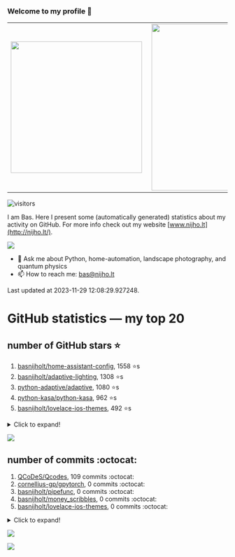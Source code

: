 ### Welcome to my profile 👋

<center>
  <table>
    <tr>
        <td><img width="300px" align="left" src="https://github-readme-stats.vercel.app/api/top-langs/?username=basnijholt&hide=TeX,Jupyter%20Notebook&layout=compact&theme=radical" /></td>
        <td><img align='right' src="https://github-readme-stats.vercel.app/api?username=basnijholt&show_icons=true&theme=radical" width="380"></td>
    </tr>
  </table>
</center>

![visitors](https://visitor-badge.glitch.me/badge?page_id=basnijholt.visitor-badge)

I am Bas. Here I present some (automatically generated) statistics about my activity on GitHub. For more info check out my website [www.nijho.lt](http://nijho.lt/).

![](https://www.nijho.lt/authors/admin/avatar_hu9e60e4b9bc120dfb6a666009f2878da6_182107_250x250_fill_q90_lanczos_center.jpg)

- 💬 Ask me about Python, home-automation, landscape photography, and quantum physics
- 📫 How to reach me: bas@nijho.lt

Last updated at 2023-11-29 12:08:29.927248.

# GitHub statistics — my top 20

## number of GitHub stars ⭐️

1. [basnijholt/home-assistant-config](https://github.com/basnijholt/home-assistant-config/), 1558 ⭐️s
2. [basnijholt/adaptive-lighting](https://github.com/basnijholt/adaptive-lighting/), 1308 ⭐️s
3. [python-adaptive/adaptive](https://github.com/python-adaptive/adaptive/), 1080 ⭐️s
4. [python-kasa/python-kasa](https://github.com/python-kasa/python-kasa/), 962 ⭐️s
5. [basnijholt/lovelace-ios-themes](https://github.com/basnijholt/lovelace-ios-themes/), 492 ⭐️s
<details><summary>Click to expand!</summary>

6. [basnijholt/lovelace-ios-dark-mode-theme](https://github.com/basnijholt/lovelace-ios-dark-mode-theme/), 426 ⭐️s
7. [basnijholt/miflora](https://github.com/basnijholt/miflora/), 359 ⭐️s
8. [basnijholt/rsync-time-machine.py](https://github.com/basnijholt/rsync-time-machine.py/), 348 ⭐️s
9. [topocm/topocm_content](https://github.com/topocm/topocm_content/), 257 ⭐️s
10. [basnijholt/home-assistant-streamdeck-yaml](https://github.com/basnijholt/home-assistant-streamdeck-yaml/), 148 ⭐️s
11. [basnijholt/home-assistant-macbook-touch-bar](https://github.com/basnijholt/home-assistant-macbook-touch-bar/), 94 ⭐️s
12. [basnijholt/markdown-code-runner](https://github.com/basnijholt/markdown-code-runner/), 77 ⭐️s
13. [kwant-project/kwant](https://github.com/kwant-project/kwant/), 76 ⭐️s
14. [basnijholt/home-assistant-streamdeck-yaml-addon](https://github.com/basnijholt/home-assistant-streamdeck-yaml-addon/), 50 ⭐️s
15. [basnijholt/aiokef](https://github.com/basnijholt/aiokef/), 34 ⭐️s
16. [basnijholt/thesis-cover](https://github.com/basnijholt/thesis-cover/), 27 ⭐️s
17. [basnijholt/adaptive-scheduler](https://github.com/basnijholt/adaptive-scheduler/), 22 ⭐️s
18. [basnijholt/instacron](https://github.com/basnijholt/instacron/), 20 ⭐️s
19. [kwant-project/kwant-tutorial-2016](https://github.com/kwant-project/kwant-tutorial-2016/), 16 ⭐️s
20. [basnijholt/addon-otmonitor](https://github.com/basnijholt/addon-otmonitor/), 15 ⭐️s

</details>

![](https://github.com/basnijholt/basnijholt/raw/main/stars_over_time.png)

## number of commits :octocat:

1. [QCoDeS/Qcodes](https://github.com/QCoDeS/Qcodes/), 109 commits :octocat:
2. [cornellius-gp/gpytorch](https://github.com/cornellius-gp/gpytorch/), 0 commits :octocat:
3. [basnijholt/pipefunc](https://github.com/basnijholt/pipefunc/), 0 commits :octocat:
4. [basnijholt/money_scribbles](https://github.com/basnijholt/money_scribbles/), 0 commits :octocat:
5. [basnijholt/lovelace-ios-themes](https://github.com/basnijholt/lovelace-ios-themes/), 0 commits :octocat:
<details><summary>Click to expand!</summary>

6. [conda-forge/tkwant-feedstock](https://github.com/conda-forge/tkwant-feedstock/), 0 commits :octocat:
7. [jupyter-widgets/ipywidgets](https://github.com/jupyter-widgets/ipywidgets/), 0 commits :octocat:
8. [whiskerz007/proxmox_hassos_install](https://github.com/whiskerz007/proxmox_hassos_install/), 0 commits :octocat:
9. [basnijholt/spin-orbit-nanowires](https://github.com/basnijholt/spin-orbit-nanowires/), 0 commits :octocat:
10. [dask/dask-jobqueue](https://github.com/dask/dask-jobqueue/), 0 commits :octocat:
11. [agkozak/zsh-z](https://github.com/agkozak/zsh-z/), 0 commits :octocat:
12. [mmistakes/minimal-mistakes](https://github.com/mmistakes/minimal-mistakes/), 0 commits :octocat:
13. [mbongaerts/Metchalizer](https://github.com/mbongaerts/Metchalizer/), 0 commits :octocat:
14. [DenisCarriere/geocoder](https://github.com/DenisCarriere/geocoder/), 0 commits :octocat:
15. [basnijholt/kopen-of-huren](https://github.com/basnijholt/kopen-of-huren/), 0 commits :octocat:
16. [sammchardy/python-binance](https://github.com/sammchardy/python-binance/), 0 commits :octocat:
17. [itstorque/jekyll-shell-theme](https://github.com/itstorque/jekyll-shell-theme/), 0 commits :octocat:
18. [basnijholt/deep-learning-udacity](https://github.com/basnijholt/deep-learning-udacity/), 0 commits :octocat:
19. [conda-forge/paraview-feedstock](https://github.com/conda-forge/paraview-feedstock/), 0 commits :octocat:
20. [conda-forge/panel-feedstock](https://github.com/conda-forge/panel-feedstock/), 0 commits :octocat:

</details>

![](https://github.com/basnijholt/basnijholt/raw/main/commits_per_hour.png)

![](https://github.com/basnijholt/basnijholt/raw/main/commits_per_weekday.png)

